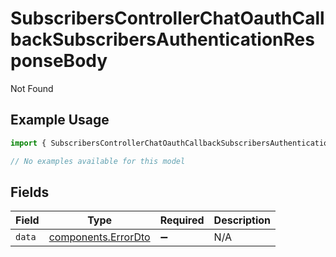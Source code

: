 # SubscribersControllerChatOauthCallbackSubscribersAuthenticationResponseBody

Not Found

## Example Usage

```typescript
import { SubscribersControllerChatOauthCallbackSubscribersAuthenticationResponseBody } from "@novu/api/models/errors";

// No examples available for this model
```

## Fields

| Field                                                      | Type                                                       | Required                                                   | Description                                                |
| ---------------------------------------------------------- | ---------------------------------------------------------- | ---------------------------------------------------------- | ---------------------------------------------------------- |
| `data`                                                     | [components.ErrorDto](../../models/components/errordto.md) | :heavy_minus_sign:                                         | N/A                                                        |